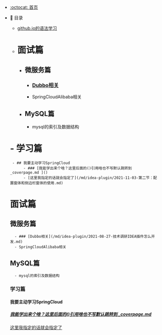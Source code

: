 - [:octocat: 首页](/README)
- :memo: 目录
   - [github.io的语法学习](/md/面试八股文笔记/github.io的语法学习.md)
   - # 面试篇
       - ## 微服务篇
            - ### [Dubbo相关](/md/idea-plugin/2021-08-27-技术调研IDEA插件怎么开发.md)
            - SpringCloudAlibaba相关  
       - ## MySQL篇
            - mysql的索引及数据结构   
     
   # - 学习篇
       - ## 我要主动学习SpringCloud
            - ### [我能学出来个啥？这里后面的()引用啥也不写默认跳转到 _coverpage.md ]()
            - [这里我指定的话就会指定了](/md/idea-plugin/2021-11-03-第二节：配置窗体和侧边栏窗体的使用.md)
    # 面试篇
    ## 微服务篇
        - ### [Dubbo相关](/md/idea-plugin/2021-08-27-技术调研IDEA插件怎么开发.md)
        - SpringCloudAlibaba相关
    ## MySQL篇
        - mysql的索引及数据结构

    ### 学习篇
    #### 我要主动学习SpringCloud
    ##### [我能学出来个啥？这里后面的()引用啥也不写默认跳转到 _coverpage.md ]()
    [这里我指定的话就会指定了](/md/idea-plugin/2021-11-03-第二节：配置窗体和侧边栏窗体的使用.md)